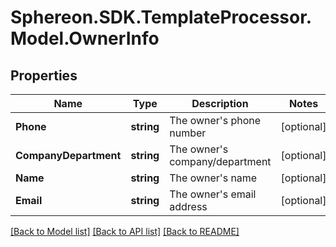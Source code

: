 # Sphereon.SDK.TemplateProcessor.Model.OwnerInfo
## Properties

Name | Type | Description | Notes
------------ | ------------- | ------------- | -------------
**Phone** | **string** | The owner&#39;s phone number | [optional] 
**CompanyDepartment** | **string** | The owner&#39;s company/department | [optional] 
**Name** | **string** | The owner&#39;s name | [optional] 
**Email** | **string** | The owner&#39;s email address | [optional] 

[[Back to Model list]](../README.md#documentation-for-models) [[Back to API list]](../README.md#documentation-for-api-endpoints) [[Back to README]](../README.md)

